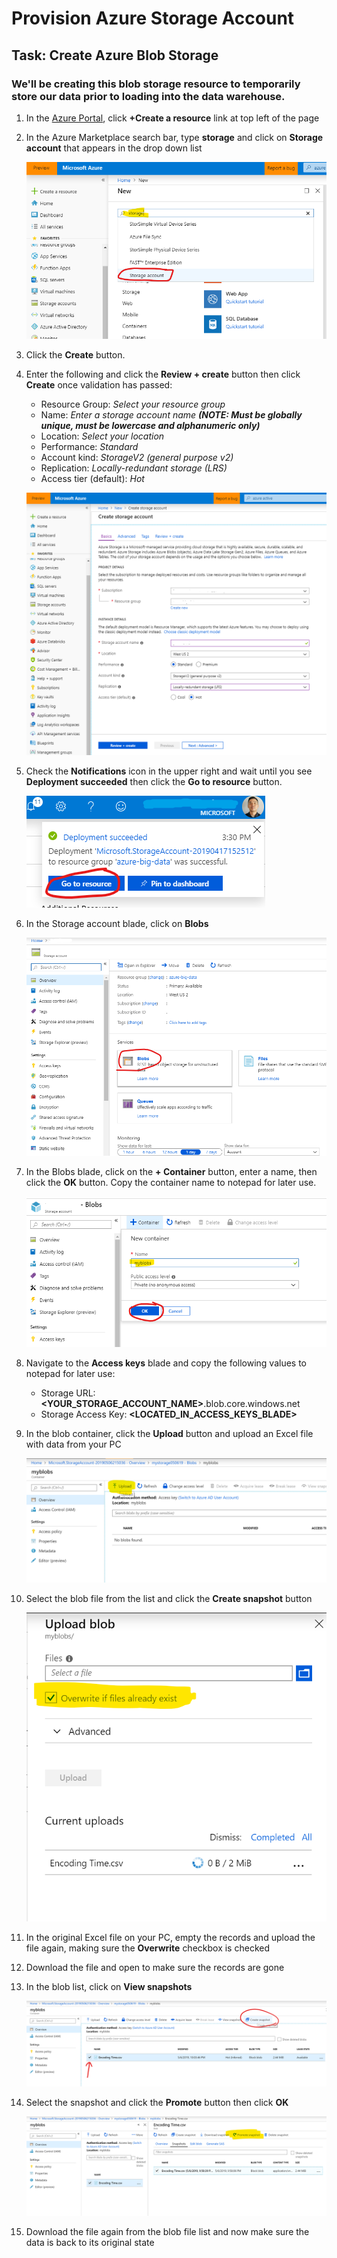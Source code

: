 # Provision Azure Storage Account

## Task: Create Azure Blob Storage

### We'll be creating this blob storage resource to temporarily store our data prior to loading into the data warehouse. 

1. In the [Azure Portal](https://portal.azure.com), click **+Create a resource** link at top left of the page

1. In the Azure Marketplace search bar, type **storage** and click on **Storage account** that appears in the drop down list

    ![New](img/1.png)

1. Click the **Create** button.

1. Enter the following and click the **Review + create** button then click **Create** once validation has passed:
    - Resource Group: *Select your resource group*
    - Name: *Enter a storage account name **(NOTE: Must be globally unique, must be lowercase and alphanumeric only)***
    - Location: *Select your location*
    - Performance: *Standard*
    - Account kind: *StorageV2 (general purpose v2)*
    - Replication: *Locally-redundant storage (LRS)*
    - Access tier (default): *Hot*

    ![New data factory](img/2.png)

1. Check the **Notifications** icon in the upper right and wait until you see **Deployment succeeded** then click the **Go to resource** button.

    ![Notifications](img/3.png)

1. In the Storage account blade, click on **Blobs**

    ![Notifications](img/4.png)

1. In the Blobs blade, click on the **+ Container** button, enter a name, then click the **OK** button. Copy the container name to notepad for later use.

    ![Notifications](img/5.png)

1. Navigate to the **Access keys** blade and copy the following values to notepad for later use:

    - Storage URL: **<YOUR_STORAGE_ACCOUNT_NAME>**.blob.core.windows.net
    - Storage Access Key: **<LOCATED_IN_ACCESS_KEYS_BLADE>**

1. In the blob container, click the **Upload** button and upload an Excel file with data from your PC

    ![](img/6.png)

1. Select the blob file from the list and click the **Create snapshot** button

    ![](img/7.png)

1. In the original Excel file on your PC, empty the records and upload the file again, making sure the **Overwrite** checkbox is checked

1. Download the file and open to make sure the records are gone

1. In the blob list, click on **View snapshots**

    ![](img/8.png)

1. Select the snapshot and click the **Promote** button then click **OK**

    ![](img/9.png)

1. Download the file again from the blob file list and now make sure the data is back to its original state